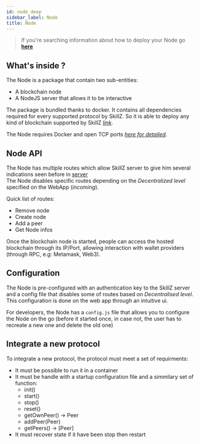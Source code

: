 ```yaml
---
id: node_deep
sidebar_label: Node
title: Node
---
```


> If you're searching information about how to deploy your Node go [__here__](Node.md#launching-your-node)

## What's inside ?

The Node is a package that contain two sub-entities:
- A blockchain node
- A NodeJS server that allows it to be interactive

The package is bundled thanks to docker. It contains all dependencies required for every supported protocol by SkillZ.
So it is able to deploy any kind of blockchain supported by SkillZ [_link_](GlobalUnderstanding.md#supported-protocol).

The Node requires Docker and open TCP ports [_here for detailed_](Node.md#launching-your-node).

## Node API

The Node has multiple routes which allow SkillZ server to give him several indications seen before in [server](Server.md)<br>
The Node disables specific routes depending on the _Decentralized level_ specified on the WebApp (_incoming_). <br>

Quick list of routes:
- Remove node
- Create node
- Add a peer
- Get Node infos

Once the blockchain node is started, people can access the hosted blockchain through its IP/Port, allowing interaction with wallet providers (through RPC, e.g: Metamask, Web3).

## Configuration

The Node is pre-configured with an authentication key to the SkillZ server and a config file that disables some of routes based on _Decentralised level_. This configuration is done on the web app through an intuitive ui.

For developers, the Node has a `config.js` file that allows you to configure the Node on the go (before it started once, in case not, the user has to recreate a new one and delete the old one)

## Integrate a new protocol

To integrate a new protocol, the protocol must meet a set of requirments:
- It must be possible to run it in a container
- It must be handle with a startup configuration file and a simmilary set of function:
    - init()
    - start()
    - stop()
    - reset()
    - getOwnPeer() -> Peer
    - addPeer(Peer)
    - getPeers() -> [Peer]
- It must recover state if it have been stop then restart
